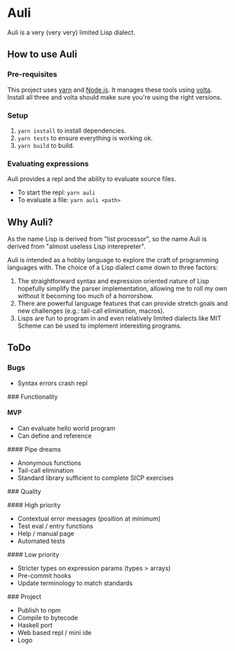 # Auli

Auli is a very (very very) limited Lisp dialect.

## How to use Auli

### Pre-requisites

This project uses [yarn](https://classic.yarnpkg.com/lang/en/) and [Node.js](https://nodejs.org/en/).
It manages these tools using [volta](https://volta.sh/).
Install all three and volta should make sure you're using the right versions.

### Setup

1. `yarn install` to install dependencies.
2. `yarn tests` to ensure everything is working ok.
3. `yarn build` to build.

### Evaluating expressions

Auli provides a repl and the ability to evaluate source files.

- To start the repl: `yarn auli`
- To evaluate a file: `yarn auli <path>`

## Why Auli?

As the name Lisp is derived from "list processor", so the name Auli is derived from "almost useless Lisp interepreter".

Auli is intended as a hobby language to explore the craft of programming languages with. The choice of a Lisp dialect came down to three factors:

1. The straightforward syntax and expression oriented nature of Lisp hopefully simplify the parser implementation, allowing me to roll my own without it becoming too much of a horrorshow.
2. There are powerful language features that can provide stretch goals and new challenges (e.g.: tail-call elimination, macros).
3. Lisps are fun to program in and even relatively limited dialects like MIT Scheme can be used to implement interesting programs.

## ToDo

### Bugs

- Syntax errors crash repl

### Functionality

#### MVP

- Can evaluate hello world program
- Can define and reference

#### Pipe dreams

- Anonymous functions
- Tail-call elimination
- Standard library sufficient to complete SICP exercises

### Quality

#### High priority

- Contextual error messages (position at minimum)
- Test eval / entry functions
- Help / manual page
- Automated tests

#### Low priority

- Stricter types on expression params (types > arrays)
- Pre-commit hooks
- Update terminology to match standards

### Project

- Publish to npm
- Compile to bytecode
- Haskell port
- Web based repl / mini ide
- Logo

